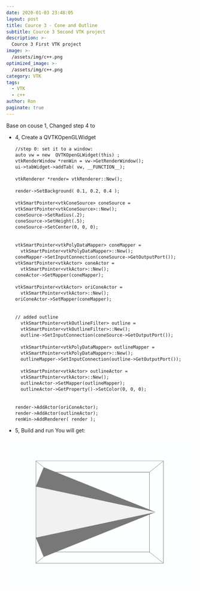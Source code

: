 ```yaml
---
date: 2020-01-03 23:48:05
layout: post
title: Cource 3 - Cone and Outline
subtitle: Cource 3 Second VTK project 
description: >-
  Cource 3 First VTK project
image: >-
  /assets/img/c++.png
optimized_image: >-
  /assets/img/c++.png
category: VTK
tags:
  - VTK
  - c++
author: Ron
paginate: true
---
```

Base on couse 1, Changed step 4 to 

- 4, Create a QVTKOpenGLWidget 
	

		
      //step 0: set it to a window:
      auto vw = new  QVTKOpenGLWidget(this) ;
      vtkRenderWindow *renWin = vw->GetRenderWindow();
      ui->tabWidget->addTab( vw, __FUNCTION__);

      vtkRenderer *render= vtkRenderer::New();

      render->SetBackground( 0.1, 0.2, 0.4 );

      vtkSmartPointer<vtkConeSource> coneSource = vtkSmartPointer<vtkConeSource>::New();
      coneSource->SetRadius(.2);
      coneSource->SetHeight(.5);
      coneSource->SetCenter(0, 0, 0);


      vtkSmartPointer<vtkPolyDataMapper> coneMapper =
        vtkSmartPointer<vtkPolyDataMapper>::New();
      coneMapper->SetInputConnection(coneSource->GetOutputPort());
      vtkSmartPointer<vtkActor> coneActor =
        vtkSmartPointer<vtkActor>::New();
      coneActor->SetMapper(coneMapper);

      vtkSmartPointer<vtkActor> oriConeActor =
        vtkSmartPointer<vtkActor>::New();
      oriConeActor->SetMapper(coneMapper);


      // added outline
        vtkSmartPointer<vtkOutlineFilter> outline =
        vtkSmartPointer<vtkOutlineFilter>::New();
        outline->SetInputConnection(coneSource->GetOutputPort());

        vtkSmartPointer<vtkPolyDataMapper> outlineMapper =
        vtkSmartPointer<vtkPolyDataMapper>::New();
        outlineMapper->SetInputConnection(outline->GetOutputPort());

        vtkSmartPointer<vtkActor> outlineActor =
        vtkSmartPointer<vtkActor>::New();
        outlineActor->SetMapper(outlineMapper);
        outlineActor->GetProperty()->SetColor(0, 0, 0);


      render->AddActor(oriConeActor);
      render->AddActor(outlineActor);
      renWin->AddRenderer( render );
    



- 5, Build and run
You will get:
<img src="/assets/img/couse2.png">


